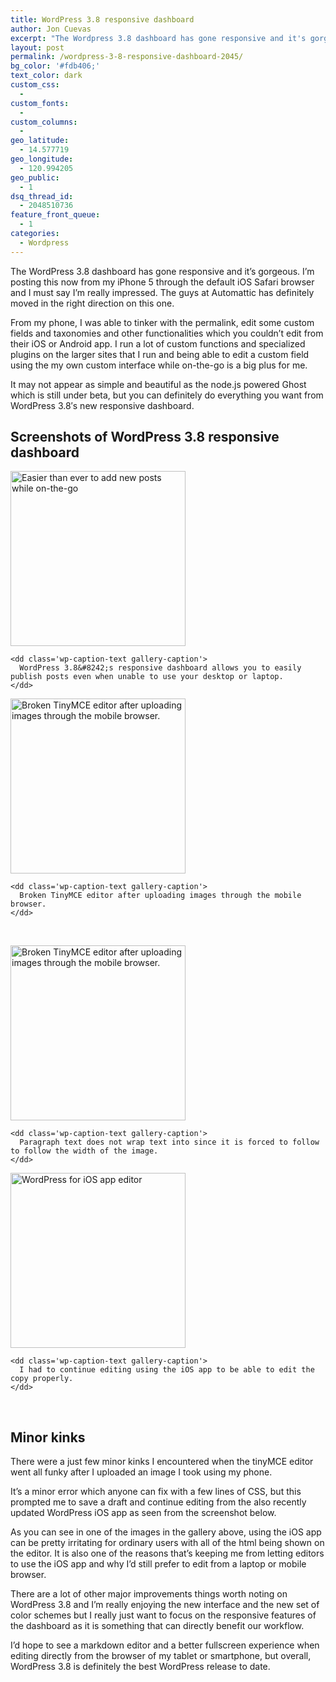 ```yaml
---
title: WordPress 3.8 responsive dashboard
author: Jon Cuevas
excerpt: "The Wordpress 3.8 dashboard has gone responsive and it's gorgeous. I'm posting this now from my iPhone 5 through the default iOS Safari browser and I must say I'm really impressed. The guys at Automattic has definitely moved in the right direction on this one."
layout: post
permalink: /wordpress-3-8-responsive-dashboard-2045/
bg_color: '#fdb406;'
text_color: dark
custom_css:
  - 
custom_fonts:
  - 
custom_columns:
  - 
geo_latitude:
  - 14.577719
geo_longitude:
  - 120.994205
geo_public:
  - 1
dsq_thread_id:
  - 2048510736
feature_front_queue:
  - 1
categories:
  - Wordpress
---
```

The WordPress 3.8 dashboard has gone responsive and it&#8217;s gorgeous. I&#8217;m posting this now from my iPhone 5 through the default iOS Safari browser and I must say I&#8217;m really impressed. The guys at Automattic has definitely moved in the right direction on this one.

From my phone, I was able to tinker with the permalink, edit some custom fields and taxonomies and other functionalities which you couldn&#8217;t edit from their iOS or Android app. I run a lot of custom functions and specialized plugins on the larger sites that I run and being able to edit a custom field using the my own custom interface while on-the-go is a big plus for me.

It may not appear as simple and beautiful as the node.js powered Ghost which is still under beta, but you can definitely do everything you want from WordPress 3.8&#8242;s new responsive dashboard.

## Screenshots of WordPress 3.8 responsive dashboard

<div id='gallery-1' class='gallery galleryid-2045 gallery-columns-2 gallery-size-thumbnail'>
  <dl class='gallery-item'>
    <dt class='gallery-icon portrait'>
      <a href='{{ site.baseurl }}/assets/images/legacy/v5/image.jpg'><img width="280" height="280" src="{{ site.baseurl }}/assets/images/legacy/v5/image-e1386956291106-280x280.jpg" class="attachment-thumbnail" alt="Easier than ever to add new posts while on-the-go" /></a>
    </dt>
    
    <dd class='wp-caption-text gallery-caption'>
      WordPress 3.8&#8242;s responsive dashboard allows you to easily publish posts even when unable to use your desktop or laptop.
    </dd>
  </dl>
  
  <dl class='gallery-item'>
    <dt class='gallery-icon portrait'>
      <a href='{{ site.baseurl }}/assets/images/legacy/v5/20131214-001009.jpg'><img width="280" height="280" src="{{ site.baseurl }}/assets/images/legacy/v5/20131214-001009-280x280.jpg" class="attachment-thumbnail" alt="Broken TinyMCE editor after uploading images through the mobile browser." /></a>
    </dt>
    
    <dd class='wp-caption-text gallery-caption'>
      Broken TinyMCE editor after uploading images through the mobile browser.
    </dd>
  </dl>
  
  <br style="clear: both" /><dl class='gallery-item'>
    <dt class='gallery-icon portrait'>
      <a href='{{ site.baseurl }}/assets/images/legacy/v5/20131214-001028.jpg'><img width="280" height="280" src="{{ site.baseurl }}/assets/images/legacy/v5/20131214-001028-280x280.jpg" class="attachment-thumbnail" alt="Broken TinyMCE editor after uploading images through the mobile browser." /></a>
    </dt>
    
    <dd class='wp-caption-text gallery-caption'>
      Paragraph text does not wrap text into since it is forced to follow to follow the width of the image.
    </dd>
  </dl>
  
  <dl class='gallery-item'>
    <dt class='gallery-icon portrait'>
      <a href='{{ site.baseurl }}/assets/images/legacy/v5/20131214-001144.jpg'><img width="280" height="280" src="{{ site.baseurl }}/assets/images/legacy/v5/20131214-001144-280x280.jpg" class="attachment-thumbnail" alt="WordPress for iOS app editor" /></a>
    </dt>
    
    <dd class='wp-caption-text gallery-caption'>
      I had to continue editing using the iOS app to be able to edit the copy properly.
    </dd>
  </dl>
  
  <br style="clear: both" />
</div>

## Minor kinks

There were a just few minor kinks I encountered when the tinyMCE editor went all funky after I uploaded an image I took using my phone.

It&#8217;s a minor error which anyone can fix with a few lines of CSS, but this prompted me to save a draft and continue editing from the also recently updated WordPress iOS app as seen from the screenshot below.

As you can see in one of the images in the gallery above, using the iOS app can be pretty irritating for ordinary users with all of the html being shown on the editor. It is also one of the reasons that&#8217;s keeping me from letting editors to use the iOS app and why I&#8217;d still prefer to edit from a laptop or mobile browser.

There are a lot of other major improvements things worth noting on WordPress 3.8 and I&#8217;m really enjoying the new interface and the new set of color schemes but I really just want to focus on the responsive features of the dashboard as it is something that can directly benefit our workflow.

I&#8217;d hope to see a markdown editor and a better fullscreen experience when editing directly from the browser of my tablet or smartphone, but overall, WordPress 3.8 is definitely the best WordPress release to date.